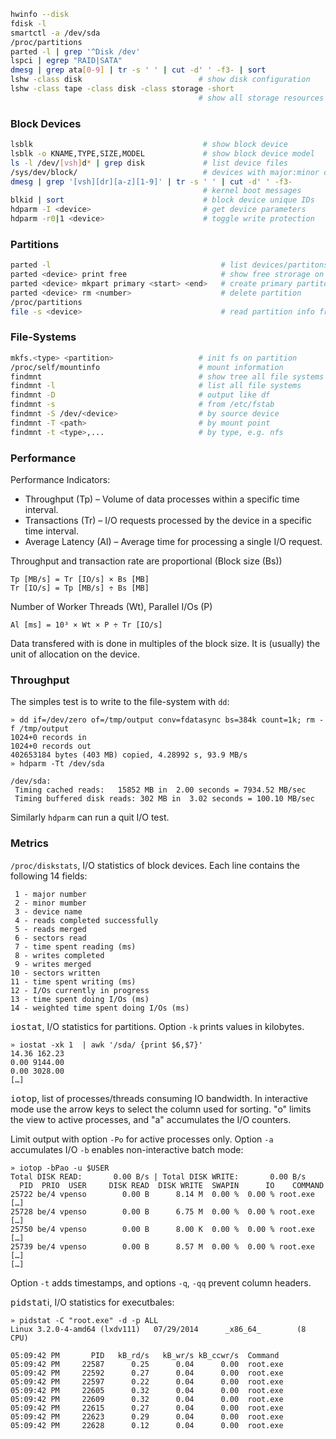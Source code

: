 
```bash
hwinfo --disk
fdisk -l
smartctl -a /dev/sda
/proc/partitions
parted -l | grep '^Disk /dev'
lspci | egrep "RAID|SATA"
dmesg | grep ata[0-9] | tr -s ' ' | cut -d' ' -f3- | sort
lshw -class disk                          # show disk configuration
lshw -class tape -class disk -class storage -short
                                          # show all storage resources
```

### Block Devices

```bash
lsblk                                      # show block device
lsblk -o KNAME,TYPE,SIZE,MODEL             # show block device model              
ls -l /dev/[vsh]d* | grep disk             # list device files
/sys/dev/block/                            # devices with major:minor device numbers
dmesg | grep '[vsh][dr][a-z][1-9]' | tr -s ' ' | cut -d' ' -f3-
                                           # kernel boot messages
blkid | sort                               # block device unique IDs
hdparm -I <device>                         # get device parameters
hdparm -r0|1 <device>                      # toggle write protection
```

### Partitions

```bash
parted -l                                      # list devices/partitons
parted <device> print free                     # show free strorage on device
parted <device> mkpart primary <start> <end>   # create primary partiton
parted <device> rm <number>                    # delete partition
/proc/partitions
file -s <device>                               # read partition info from device
```

### File-Systems

```bash
mkfs.<type> <partition>                   # init fs on partition 
/proc/self/mountinfo                      # mount information
findmnt                                   # show tree all file systems
findmnt -l                                # list all file systems
findmnt -D                                # output like df
findmnt -s                                # from /etc/fstab
findmnt -S /dev/<device>                  # by source device
findmnt -T <path>                         # by mount point
findmnt -t <type>,...                     # by type, e.g. nfs
```

### Performance

Performance Indicators:

* Throughput (Tp) – Volume of data processes within a specific time interval.
* Transactions (Tr) – I/O requests processed by the device in a specific time interval.
* Average Latency (Al) – Average time for processing a single I/O request.

Throughput and transaction rate are proportional (Block size (Bs))

    Tp [MB/s] = Tr [IO/s] × Bs [MB] 
    Tr [IO/s] = Tp [MB/s] ÷ Bs [MB]

Number of Worker Threads (Wt), Parallel I/Os (P)

    Al [ms] = 10³ × Wt × P ÷ Tr [IO/s]

Data transfered with is done in multiples of the block size. It is (usually) the unit of allocation on the device. 

### Throughput

The simples test is to write to the file-system with `dd`:

    » dd if=/dev/zero of=/tmp/output conv=fdatasync bs=384k count=1k; rm -f /tmp/output
    1024+0 records in
    1024+0 records out
    402653184 bytes (403 MB) copied, 4.28992 s, 93.9 MB/s
    » hdparm -Tt /dev/sda

    /dev/sda:
     Timing cached reads:   15852 MB in  2.00 seconds = 7934.52 MB/sec
     Timing buffered disk reads: 302 MB in  3.02 seconds = 100.10 MB/sec

Similarly `hdparm` can run a quit I/O test.

### Metrics

`/proc/diskstats`, I/O statistics of block devices. Each line contains the following 14 fields:

     1 - major number
     2 - minor mumber
     3 - device name
     4 - reads completed successfully
     5 - reads merged
     6 - sectors read
     7 - time spent reading (ms)
     8 - writes completed
     9 - writes merged
    10 - sectors written
    11 - time spent writing (ms)
    12 - I/Os currently in progress
    13 - time spent doing I/Os (ms)
    14 - weighted time spent doing I/Os (ms)

<kbd>iostat</kbd>, I/O statistics for partitions. Option `-k` prints values in kilobytes.

    » iostat -xk 1  | awk '/sda/ {print $6,$7}'                  
    14.36 162.23
    0.00 9144.00
    0.00 3028.00
    […]

<kbd>iotop</kbd>, list of processes/threads consuming IO bandwidth. In interactive mode use the arrow keys to select the column used for sorting. "o" limits the view to active processes, and "a" accumulates the I/O counters.

Limit output with option `-Po` for active processes only. Option `-a` accumulates I/O `-b` enables non-interactive batch mode:

    » iotop -bPao -u $USER 
    Total DISK READ:       0.00 B/s | Total DISK WRITE:       0.00 B/s
      PID  PRIO  USER     DISK READ  DISK WRITE  SWAPIN      IO    COMMAND
    25722 be/4 vpenso        0.00 B      8.14 M  0.00 %  0.00 % root.exe […]
    25728 be/4 vpenso        0.00 B      6.75 M  0.00 %  0.00 % root.exe […]
    25750 be/4 vpenso        0.00 B      8.00 K  0.00 %  0.00 % root.exe […]
    25739 be/4 vpenso        0.00 B      8.57 M  0.00 %  0.00 % root.exe […]
    […]

Option `-t` adds timestamps, and options `-q`, `-qq` prevent column headers. 

<kbd>pidstat</kbd>i, I/O statistics for executbales: 

    » pidstat -C "root.exe" -d -p ALL
    Linux 3.2.0-4-amd64 (lxdv111)   07/29/2014      _x86_64_        (8 CPU)

    05:09:42 PM       PID   kB_rd/s   kB_wr/s kB_ccwr/s  Command
    05:09:42 PM     22587      0.25      0.04      0.00  root.exe
    05:09:42 PM     22592      0.27      0.04      0.00  root.exe
    05:09:42 PM     22597      0.22      0.04      0.00  root.exe
    05:09:42 PM     22605      0.32      0.04      0.00  root.exe
    05:09:42 PM     22609      0.32      0.04      0.00  root.exe
    05:09:42 PM     22615      0.27      0.04      0.00  root.exe
    05:09:42 PM     22623      0.29      0.04      0.00  root.exe
    05:09:42 PM     22628      0.12      0.04      0.00  root.exe


